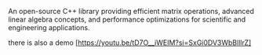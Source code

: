 An open-source C++ library providing efficient matrix operations, advanced linear algebra
concepts, and performance optimizations for scientific and engineering applications.

there is also a demo [https://youtu.be/tD7O__iWEIM?si=SxGi0DV3WbBlllrZ]
